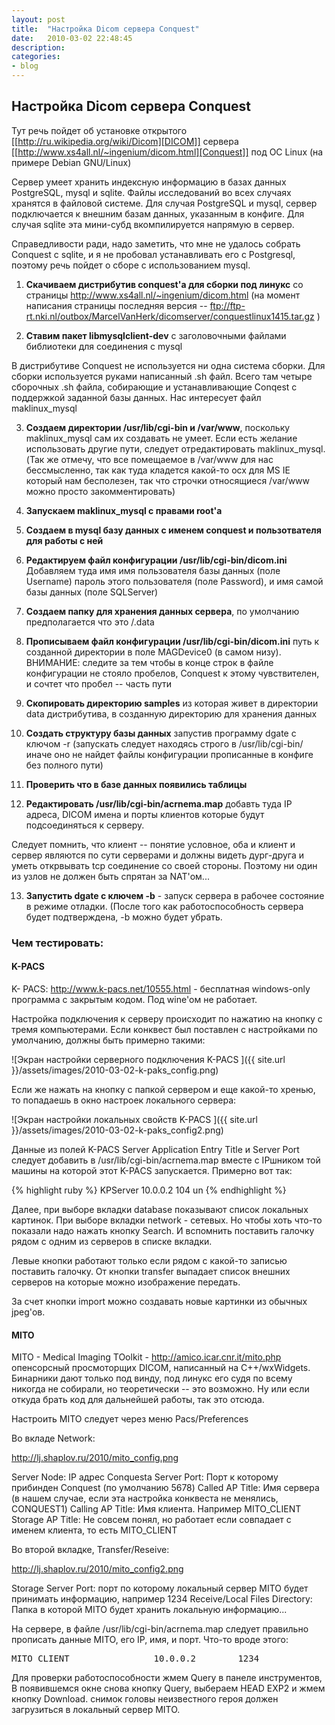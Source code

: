 ```yaml
---
layout: post
title:  "Настройка Dicom сервера Conquest"
date:   2010-03-02 22:48:45
description: 
categories:
- blog
---
```


## Настройка Dicom сервера Conquest

Тут речь пойдет об установке открытого [[http://ru.wikipedia.org/wiki/Dicom][DICOM]] сервера [[http://www.xs4all.nl/~ingenium/dicom.html][Conquest]] под ОС Linux (на примере Debian GNU/Linux)

Сервер умеет хранить индексную информацию в базах данных PostgreSQL, mysql и sqlite. Файлы исследований во всех случаях хранятся в файловой системе. 
Для случая PostgreSQL и mysql, сервер подключается к внешним базам данных, указанным в конфиге. Для случая sqlite эта мини-субд вкомпилируется напрямую в сервер. 

Справедливости ради, надо заметить, что мне не удалось собрать Conquest с sqlite, и я не пробовал устанавливать его с Postgresql, поэтому речь пойдет о сборе с использованием mysql.

1. **Скачиваем дистрибутив conquest'а для сборки под линукс** со страницы http://www.xs4all.nl/~ingenium/dicom.html (на момент написания страницы последняя версия -- ftp://ftp-rt.nki.nl/outbox/MarcelVanHerk/dicomserver/conquestlinux1415.tar.gz )

2. **Ставим пакет  libmysqlclient-dev** с заголовочными файлами библиотеки для соединения с mysql

В дистрибутиве Conquest не используется ни одна система сборки. Для сборки используется руками написанный .sh файл. Всего там четыре сборочных .sh файла, собирающие и устанавливающие Conqest с поддержкой заданной базы данных. Нас интересует файл maklinux_mysql

3. **Создаем директории /usr/lib/cgi-bin и /var/www**, поскольку maklinux_mysql сам их создавать не умеет. Если есть желание использовать другие пути, следует отредактировать maklinux_mysql. (Так же отмечу, что все помещаемое в  /var/www для нас бессмысленно, так как туда кладется какой-то ocx для MS IE который нам бесполезен, так что  строчки относящиеся /var/www можно просто закомментировать)

4. **Запускаем maklinux_mysql с правами root'а**

5. **Создаем в mysql базу данных с именем conquest и пользотвателя для работы с ней**

6. **Редактируем файл конфигурации /usr/lib/cgi-bin/dicom.ini** Добавляем туда имя имя пользователя базы данных (поле Username) пароль этого пользователя (поле Password), и имя самой базы данных (поле SQLServer)

7. **Создаем папку для хранения данных сервера**, по умолчанию предполагается что это /.data

8.  **Прописываем файл конфигурации /usr/lib/cgi-bin/dicom.ini** путь к созданной директории в поле MAGDevice0 (в самом низу). ВНИМАНИЕ: следите за тем чтобы в конце строк в файле конфигурации не стояло пробелов, Conquest к этому чувствителен, и сочтет что пробел -- часть пути

9. **Скопировать директорию samples** из которая живет в директории data дистрибутива, в созданную директорию для хранения данных

10. **Создать структуру базы данных** запустив программу dgate с ключом -r (запускать следует находясь строго в /usr/lib/cgi-bin/ иначе оно не найдет файлы конфигурации прописанные в конфиге без полного пути)

11. **Проверить что в базе данных появились таблицы**

12. **Редактировать /usr/lib/cgi-bin/acrnema.map** добавть туда IP адреса, DICOM имена и порты клиентов которые будут подсоединяться к серверу.

Следует помнить, что клиент -- понятие условное, оба и клиент и сервер являются по сути серверами и должны видеть дург-друга и уметь открвывать tcp соединение со своей стороны. Поэтому ни один из узлов не должен быть спрятан за NAT'ом...

13. **Запустить dgate с ключем -b** -  запуск сервера  в рабочее состояние в режиме отладки. (После того как работоспособность сервера будет подтверждена, -b можно будет убрать.

### Чем тестировать:

#### K-PACS

 K- PACS: http://www.k-pacs.net/10555.html -  бесплатная windows-only программа с закрытым кодом. Под wine'ом не работает. 

Настройка подключения к серверу происходит по нажатию на кнопку с тремя компьютерами. Если конквест был поставлен с настройками по умолчанию, должны быть примерно такими:

![Экран настройки серверного подключения K-PACS ]({{ site.url }}/assets/images/2010-03-02-k-paks_config.png)

Если же нажать на кнопку с папкой сервером и еще какой-то хренью, то попадаешь в окно настроек локального сервера:

![Экран настройки локальных свойств K-PACS ]({{ site.url }}/assets/images/2010-03-02-k-paks_config2.png)

Данные из полей K-PACS Server Application Entry Title и Server Port следует добавить в /usr/lib/cgi-bin/acrnema.map вместе с IPшником той машины на которой этот K-PAСS запускается. Примерно вот так:

{% highlight ruby %}
KPServer                10.0.0.2        104             un
{% endhighlight %}

Далее, при выборе вкладки database показывают список локальных картинок. При выборе вкладки network - сетевых. Но чтобы хоть что-то показали надо нажать кнопку Search. И вспомнить поставить галочку рядом с одним из серверов в списке вкладки.

Левые кнопки работают только если рядом с какой-то записью поставить галочку. От кнопки transfer выпадает список внешних серверов на которые можно изображение передать.

За счет кнопки import можно создавать новые картинки из обычных jpeg'ов.

#### MITO

MITO - Medical Imaging TOolkit - http://amico.icar.cnr.it/mito.php опенсорсный просмоторщих DICOM, написанный на C++/wxWidgets. Бинарники дают только под винду, под линукс его судя по всему никогда не собирали, но теоретически -- это возможно. Ну или если откуда брать код для дальнейшей работы, так это отсюда.

Настроить MITO следует через меню Pacs/Preferences 

Во вкладе Network:

http://lj.shaplov.ru/2010/mito_config.png

Server Node: IP адрес Conquesta 
Server Port: Порт к которому прибинден Conquest (по умолчанию 5678)
Called AP Title: Имя сервера (в нашем случае, если эта настройка конквеста не менялись, CONQUEST1)
Calling AP Title: Имя клиента. Например MITO_CLIENT
Storage AP Title: Не совсем понял, но работает если совпадает с именем клиента, то есть MITO_CLIENT

Во второй вкладке, Transfer/Reseive:

http://lj.shaplov.ru/2010/mito_config2.png

Storage Server Port: порт по которому локальный сервер MITO будет принимать информацию, например 1234
Receive/Local Files Directory: Папка в которой MITO будет хранить локальную информацию...

На сервере, в файле  /usr/lib/cgi-bin/acrnema.map следует правильно прописать данные MITO, его IP, имя, и порт. Что-то вроде этого:

<pre>MITO_CLIENT                10.0.0.2        1234             un</pre>

Для проверки работоспособности жмем Query в панеле инструментов, В появившемся окне снова кнопку Query, выбераем HEAD EXP2 и жмем кнопку Download. снимок головы неизвестного героя должен загрузиться в локальный сервер MITO.
